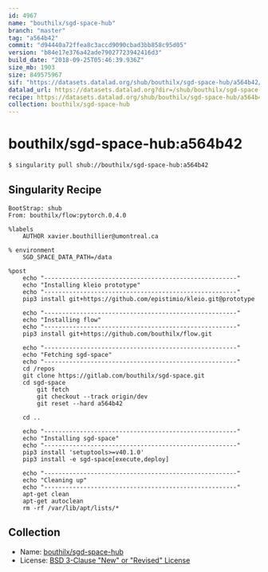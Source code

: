 ```yaml
---
id: 4967
name: "bouthilx/sgd-space-hub"
branch: "master"
tag: "a564b42"
commit: "d94440a72ffea8c3accd9090cbad3bb858c95d05"
version: "b84e17e376a42ade79027723942416d3"
build_date: "2018-09-25T05:46:39.936Z"
size_mb: 1903
size: 849575967
sif: "https://datasets.datalad.org/shub/bouthilx/sgd-space-hub/a564b42/2018-09-25-d94440a7-b84e17e3/b84e17e376a42ade79027723942416d3.simg"
datalad_url: https://datasets.datalad.org?dir=/shub/bouthilx/sgd-space-hub/a564b42/2018-09-25-d94440a7-b84e17e3/
recipe: https://datasets.datalad.org/shub/bouthilx/sgd-space-hub/a564b42/2018-09-25-d94440a7-b84e17e3/Singularity
collection: bouthilx/sgd-space-hub
---
```


# bouthilx/sgd-space-hub:a564b42

```bash
$ singularity pull shub://bouthilx/sgd-space-hub:a564b42
```

## Singularity Recipe

```singularity
BootStrap: shub
From: bouthilx/flow:pytorch.0.4.0

%labels
    AUTHOR xavier.bouthillier@umontreal.ca

% environment
    SGD_SPACE_DATA_PATH=/data

%post
    echo "------------------------------------------------------"
    echo "Installing kleio prototype"
    echo "------------------------------------------------------"
    pip3 install git+https://github.com/epistimio/kleio.git@prototype

    echo "------------------------------------------------------"
    echo "Installing flow"
    echo "------------------------------------------------------"
    pip3 install git+https://github.com/bouthilx/flow.git

    echo "------------------------------------------------------"
    echo "Fetching sgd-space"
    echo "------------------------------------------------------"
    cd /repos
    git clone https://gitlab.com/bouthilx/sgd-space.git
    cd sgd-space
        git fetch
        git checkout --track origin/dev
        git reset --hard a564b42

    cd ..

    echo "------------------------------------------------------"
    echo "Installing sgd-space"
    echo "------------------------------------------------------"
    pip3 install 'setuptools>=v40.1.0'
    pip3 install -e sgd-space[execute,deploy]

    echo "------------------------------------------------------"
    echo "Cleaning up"
    echo "------------------------------------------------------"
    apt-get clean
    apt-get autoclean
    rm -rf /var/lib/apt/lists/*
```

## Collection

 - Name: [bouthilx/sgd-space-hub](https://github.com/bouthilx/sgd-space-hub)
 - License: [BSD 3-Clause "New" or "Revised" License](https://api.github.com/licenses/bsd-3-clause)

